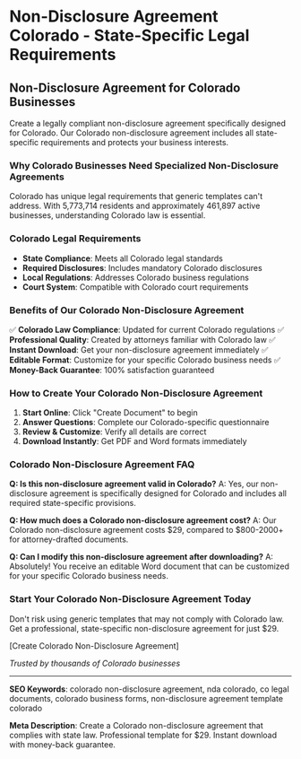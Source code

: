 # Non-Disclosure Agreement Colorado - State-Specific Legal Requirements

## Non-Disclosure Agreement for Colorado Businesses

Create a legally compliant non-disclosure agreement specifically designed for Colorado. Our Colorado non-disclosure agreement includes all state-specific requirements and protects your business interests.

### Why Colorado Businesses Need Specialized Non-Disclosure Agreements

Colorado has unique legal requirements that generic templates can't address. With 5,773,714 residents and approximately 461,897 active businesses, understanding Colorado law is essential.

### Colorado Legal Requirements

- **State Compliance**: Meets all Colorado legal standards
- **Required Disclosures**: Includes mandatory Colorado disclosures
- **Local Regulations**: Addresses Colorado business regulations
- **Court System**: Compatible with Colorado court requirements

### Benefits of Our Colorado Non-Disclosure Agreement

✅ **Colorado Law Compliance**: Updated for current Colorado regulations
✅ **Professional Quality**: Created by attorneys familiar with Colorado law
✅ **Instant Download**: Get your non-disclosure agreement immediately
✅ **Editable Format**: Customize for your specific Colorado business needs
✅ **Money-Back Guarantee**: 100% satisfaction guaranteed

### How to Create Your Colorado Non-Disclosure Agreement

1. **Start Online**: Click "Create Document" to begin
2. **Answer Questions**: Complete our Colorado-specific questionnaire
3. **Review & Customize**: Verify all details are correct
4. **Download Instantly**: Get PDF and Word formats immediately

### Colorado Non-Disclosure Agreement FAQ

**Q: Is this non-disclosure agreement valid in Colorado?**
A: Yes, our non-disclosure agreement is specifically designed for Colorado and includes all required state-specific provisions.

**Q: How much does a Colorado non-disclosure agreement cost?**
A: Our Colorado non-disclosure agreement costs $29, compared to $800-2000+ for attorney-drafted documents.

**Q: Can I modify this non-disclosure agreement after downloading?**
A: Absolutely! You receive an editable Word document that can be customized for your specific Colorado business needs.

### Start Your Colorado Non-Disclosure Agreement Today

Don't risk using generic templates that may not comply with Colorado law. Get a professional, state-specific non-disclosure agreement for just $29.

[Create Colorado Non-Disclosure Agreement]

*Trusted by thousands of Colorado businesses*

---

**SEO Keywords**: colorado non-disclosure agreement, nda colorado, co legal documents, colorado business forms, non-disclosure agreement template colorado

**Meta Description**: Create a Colorado non-disclosure agreement that complies with state law. Professional template for $29. Instant download with money-back guarantee.
